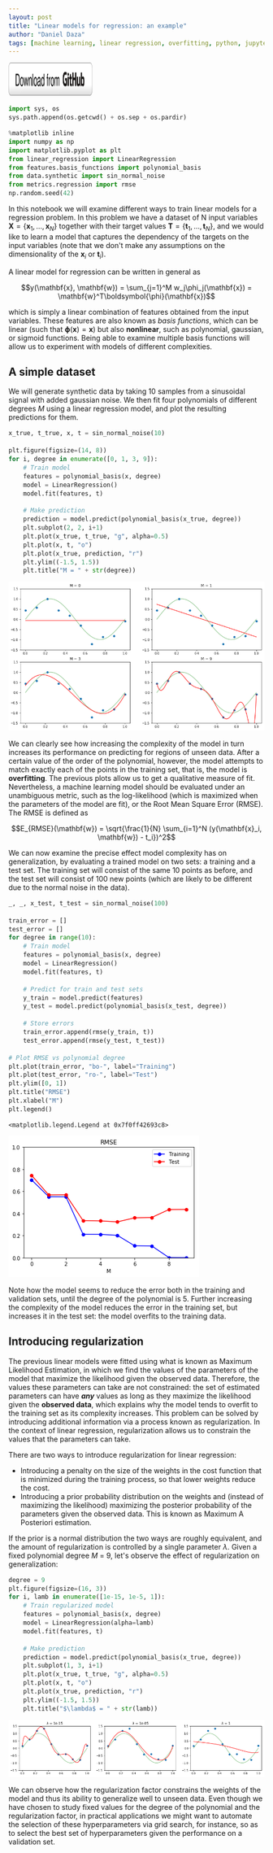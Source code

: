 ```yaml
---
layout: post
title: "Linear models for regression: an example"
author: "Daniel Daza"
tags: [machine learning, linear regression, overfitting, python, jupyter, notebook]
---
```

<script type="text/x-mathjax-config">
MathJax.Hub.Config({
  tex2jax: {inlineMath: [['$','$']]}
});
</script>
<a href="https://github.com/dfdazac/uva-master-ai/blob/master/machine-learning-1/linear-regression/lr_ex.ipynb"><img src="assets/img/github_button.png" alt="Download from GitHub" width="165" height="65"></a>


```python
import sys, os
sys.path.append(os.getcwd() + os.sep + os.pardir)
```


```python
%matplotlib inline
import numpy as np
import matplotlib.pyplot as plt
from linear_regression import LinearRegression
from features.basis_functions import polynomial_basis
from data.synthetic import sin_normal_noise
from metrics.regression import rmse
np.random.seed(42)
```

In this notebook we will examine different ways to train linear models for a regression problem. In this problem we have a dataset of N input variables $\mathbf{X} = \lbrace\mathbf{x}_1, ..., \mathbf{x}_N\rbrace$ together with their target values $\mathbf{T} = \lbrace\mathbf{t}_1, ..., \mathbf{t}_N\rbrace$, and we would like to learn a model that captures the dependency of the targets on the input variables (note that we don't make any assumptions on the dimensionality of the $\mathbf{x}_i$ or $\mathbf{t}_i$).


A linear model for regression can be written in general as

$$y(\mathbf{x}, \mathbf{w}) = \sum_{j=1}^M w_j\phi_j(\mathbf{x}) = \mathbf{w}^T\boldsymbol{\phi}(\mathbf{x})$$

which is simply a linear combination of features obtained from the input variables. These features are also known as *basis functions*, which can be linear (such that $\boldsymbol{\phi}(\mathbf{x}) = \mathbf{x}$) but also **nonlinear**, such as polynomial, gaussian, or sigmoid functions. Being able to examine multiple basis functions will allow us to experiment with models of different complexities.

## A simple dataset
We will generate synthetic data by taking 10 samples from a sinusoidal signal with added gaussian noise. We then fit four polynomials of different degrees *M* using a linear regression model, and plot the resulting predictions for them.


```python
x_true, t_true, x, t = sin_normal_noise(10)

plt.figure(figsize=(14, 8))
for i, degree in enumerate([0, 1, 3, 9]):
    # Train model
    features = polynomial_basis(x, degree)
    model = LinearRegression()
    model.fit(features, t)

    # Make prediction
    prediction = model.predict(polynomial_basis(x_true, degree))
    plt.subplot(2, 2, i+1)
    plt.plot(x_true, t_true, "g", alpha=0.5)
    plt.plot(x, t, "o")
    plt.plot(x_true, prediction, "r")
    plt.ylim((-1.5, 1.5))
    plt.title("M = " + str(degree))
```


![png](assets/img/lr_ex_files/lr_ex_4_0.png)


We can clearly see how increasing the complexity of the model in turn increases its performance on predicting for regions of unseen data. After a certain value of the order of the polynomial, however, the model attempts to match exactly each of the points in the training set, that is, the model is **overfitting**.
The previous plots allow us to get a qualitative measure of fit. Nevertheless, a machine learning model should be evaluated under an unambiguous metric, such as the log-likelihood (which is maximized when the parameters of the model are fit), or the Root Mean Square Error (RMSE). The RMSE is defined as

$$E_{RMSE}(\mathbf{w}) = \sqrt{\frac{1}{N} \sum_{i=1}^N (y(\mathbf{x}_i, \mathbf{w}) - t_i})^2$$

We can now examine the precise effect model complexity has on generalization, by evaluating a trained model on two sets: a training and a test set. The training set will consist of the same 10 points as before, and the test set will consist of 100 new points (which are likely to be different due to the normal noise in the data).


```python
_, _, x_test, t_test = sin_normal_noise(100)

train_error = []
test_error = []
for degree in range(10):
    # Train model
    features = polynomial_basis(x, degree)
    model = LinearRegression()
    model.fit(features, t)

    # Predict for train and test sets
    y_train = model.predict(features)
    y_test = model.predict(polynomial_basis(x_test, degree))

    # Store errors
    train_error.append(rmse(y_train, t))
    test_error.append(rmse(y_test, t_test))

# Plot RMSE vs polynomial degree
plt.plot(train_error, "bo-", label="Training")
plt.plot(test_error, "ro-", label="Test")
plt.ylim([0, 1])
plt.title("RMSE")
plt.xlabel("M")
plt.legend()

```




    <matplotlib.legend.Legend at 0x7f0ff42693c8>




![png](assets/img/lr_ex_files/lr_ex_6_1.png)


Note how the model seems to reduce the error both in the training and validation sets, until the degree of the polynomial is 5. Further increasing the complexity of the model reduces the error in the training set, but increases it in the test set: the model overfits to the training data.

## Introducing regularization

The previous linear models were fitted using what is known as Maximum Likelihood Estimation, in which we find the values of the parameters of the model that maximize the likelihood given the observed data. Therefore, the values these parameters can take are not constrained: the set of estimated parameters can have ***any*** values as long as they maximize the likelihood given the **observed data**, which explains why the model tends to overfit to the training set as its complexity increases. This problem can be solved by introducing additional information via a process known as regularization. In the context of linear regression, regularization allows us to constrain the values that the parameters can take.

There are two ways to introduce regularization for linear regression:
- Introducing a penalty on the size of the weights in the cost function that is minimized during the training process, so that lower weights reduce the cost.
- Introducing a prior probability distribution on the weights and (instead of maximizing the likelihood) maximizing the posterior probability of the parameters given the observed data. This is known as Maximum A Posteriori estimation.

If the prior is a normal distribution the two ways are roughly equivalent, and the amount of regularization is controlled by a single parameter $\lambda$. Given a fixed polynomial degree *M* = 9, let's observe the effect of regularization on generalization:


```python
degree = 9
plt.figure(figsize=(16, 3))
for i, lamb in enumerate([1e-15, 1e-5, 1]):
    # Train regularized model
    features = polynomial_basis(x, degree)
    model = LinearRegression(alpha=lamb)
    model.fit(features, t)

    # Make prediction
    prediction = model.predict(polynomial_basis(x_true, degree))
    plt.subplot(1, 3, i+1)
    plt.plot(x_true, t_true, "g", alpha=0.5)
    plt.plot(x, t, "o")
    plt.plot(x_true, prediction, "r")
    plt.ylim((-1.5, 1.5))
    plt.title("$\lambda$ = " + str(lamb))    
```


![png](assets/img/lr_ex_files/lr_ex_8_0.png)


We can observe how the regularization factor constrains the weights of the model and thus its ability to generalize well to unseen data. Even though we have chosen to study fixed values for the degree of the polynomial and the regularization factor, in practical applications we might want to automate the selection of these hyperparameters via grid search, for instance, so as to select the best set of hyperparameters given the performance on a validation set.
